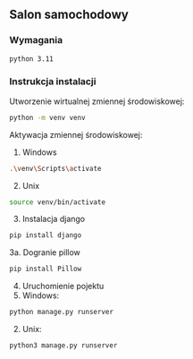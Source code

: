 ## Salon samochodowy  
### Wymagania
```sh
python 3.11
```
### Instrukcja instalacji
Utworzenie wirtualnej zmiennej środowiskowej:
```sh
python -m venv venv
```
Aktywacja zmiennej środowiskowej:
1. Windows
```sh
.\venv\Scripts\activate
```
2. Unix
```sh
source venv/bin/activate
```
3. Instalacja django
```sh
pip install django
```
3a. Dogranie pillow
```sh
pip install Pillow
```
4. Uruchomienie pojektu
1. Windows:
```sh
python manage.py runserver 
```
2. Unix:
```sh
python3 manage.py runserver 
```